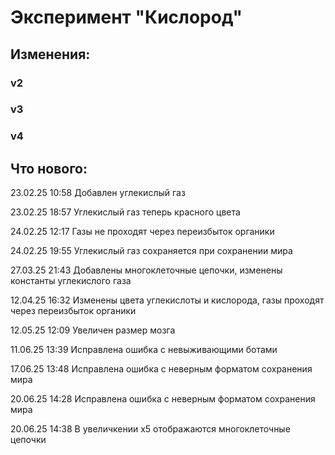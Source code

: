 # Эксперимент "Кислород"

## Изменения:

### v2

### v3

### v4

## Что нового:

23.02.25 10:58 Добавлен углекислый газ

23.02.25 18:57 Углекислый газ теперь красного цвета

24.02.25 12:17 Газы не проходят через переизбыток органики

24.02.25 19:55 Углекислый газ сохраняется при сохранении мира

27.03.25 21:43 Добавлены многоклеточные цепочки, изменены константы углекислого газа

12.04.25 16:32 Изменены цвета углекислоты и кислорода, газы проходят через переизбыток органики

12.05.25 12:09 Увеличен размер мозга

11.06.25 13:39 Исправлена ошибка с невыживающими ботами

17.06.25 13:48 Исправлена ошибка с неверным форматом сохранения мира

20.06.25 14:28 Исправлена ошибка с неверным форматом сохранения мира

20.06.25 14:38 В увеличкении x5 отображаются многоклеточные цепочки
